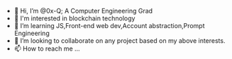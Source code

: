 - 👋 Hi, I’m @0x-Q; A Computer Engineering Grad
- 👀 I'm interested in blockchain technology
- 🌱 I’m learning JS,Front-end web dev,Account abstraction,Prompt Engineering
- 💞️ I’m looking to collaborate on any project based on my above interests.
- 📫 How to reach me ...

<!---
0x-Q/0x-Q is a ✨ special ✨ repository because its `README.md` (this file) appears on your GitHub profile.
You can click the Preview link to take a look at your changes.
--->
